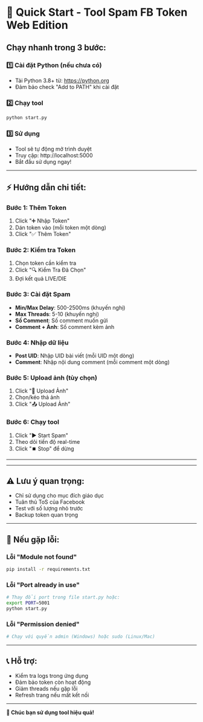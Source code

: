 # 🚀 Quick Start - Tool Spam FB Token Web Edition

## Chạy nhanh trong 3 bước:

### 1️⃣ Cài đặt Python (nếu chưa có)
- Tải Python 3.8+ từ: https://python.org
- Đảm bảo check "Add to PATH" khi cài đặt

### 2️⃣ Chạy tool
```bash
python start.py
```

### 3️⃣ Sử dụng
- Tool sẽ tự động mở trình duyệt
- Truy cập: http://localhost:5000
- Bắt đầu sử dụng ngay!

---

## ⚡ Hướng dẫn chi tiết:

### Bước 1: Thêm Token
1. Click "➕ Nhập Token"
2. Dán token vào (mỗi token một dòng)  
3. Click "✅ Thêm Token"

### Bước 2: Kiểm tra Token
1. Chọn token cần kiểm tra
2. Click "🔍 Kiểm Tra Đã Chọn"
3. Đợi kết quả LIVE/DIE

### Bước 3: Cài đặt Spam
- **Min/Max Delay**: 500-2500ms (khuyến nghị)
- **Max Threads**: 5-10 (khuyến nghị)
- **Số Comment**: Số comment muốn gửi
- **Comment + Ảnh**: Số comment kèm ảnh

### Bước 4: Nhập dữ liệu
- **Post UID**: Nhập UID bài viết (mỗi UID một dòng)
- **Comment**: Nhập nội dung comment (mỗi comment một dòng)

### Bước 5: Upload ảnh (tùy chọn)
1. Click "📁 Upload Ảnh"
2. Chọn/kéo thả ảnh
3. Click "📤 Upload Ảnh"

### Bước 6: Chạy tool
1. Click "▶️ Start Spam"
2. Theo dõi tiến độ real-time
3. Click "⏹️ Stop" để dừng

---



---

## ⚠️ Lưu ý quan trọng:
- Chỉ sử dụng cho mục đích giáo dục
- Tuân thủ ToS của Facebook  
- Test với số lượng nhỏ trước
- Backup token quan trọng

---

## 🔧 Nếu gặp lỗi:

### Lỗi "Module not found"
```bash
pip install -r requirements.txt
```

### Lỗi "Port already in use"
```bash
# Thay đổi port trong file start.py hoặc:
export PORT=5001
python start.py
```

### Lỗi "Permission denied"
```bash
# Chạy với quyền admin (Windows) hoặc sudo (Linux/Mac)
```

---

## 📞 Hỗ trợ:
- Kiểm tra logs trong ứng dụng
- Đảm bảo token còn hoạt động
- Giảm threads nếu gặp lỗi
- Refresh trang nếu mất kết nối

---

**🎉 Chúc bạn sử dụng tool hiệu quả!**
